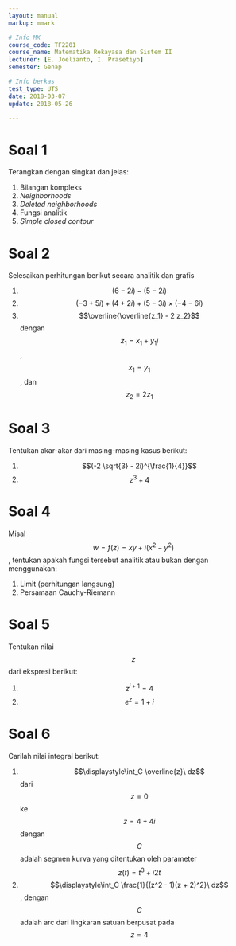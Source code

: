 ```yaml
---
layout: manual
markup: mmark

# Info MK
course_code: TF2201
course_name: Matematika Rekayasa dan Sistem II
lecturer: [E. Joelianto, I. Prasetiyo]
semester: Genap

# Info berkas
test_type: UTS
date: 2018-03-07
update: 2018-05-26

---
```


# Soal 1
Terangkan dengan singkat dan jelas:

1. Bilangan kompleks
2. *Neighborhoods*
3. *Deleted neighborhoods*
4. Fungsi analitik
5. *Simple closed contour*

# Soal 2
Selesaikan perhitungan berikut secara analitik dan grafis

1. $$(6 - 2i) - (5 - 2i)$$
2. $$(-3 + 5i) + (4 + 2i) + (5 - 3i) \times (-4 - 6i)$$
3. $$\overline{\overline{z_1} - 2 z_2}$$ dengan $$z_1 = x_1 + y_1 i$$, $$x_1 = y_1$$, dan $$z_2 = 2 z_1$$

# Soal 3
Tentukan akar-akar dari masing-masing kasus berikut:

1. $$(-2 \sqrt{3} - 2i)^{\frac{1}{4}}$$
2. $$z^3 + 4$$

# Soal 4
Misal $$w = f(z) = xy + i(x^2 - y^2)$$, tentukan apakah fungsi tersebut analitik atau bukan dengan menggunakan:

1. Limit (perhitungan langsung)
2. Persamaan Cauchy-Riemann

# Soal 5
Tentukan nilai $$z$$ dari ekspresi berikut:

1. $$z^{i + 1} = 4$$
2. $$e^z = 1 + i$$

# Soal 6
Carilah nilai integral berikut:

1. $$\displaystyle\int_C \overline{z}\ dz$$ dari $$z = 0$$ ke $$z = 4 + 4i$$ dengan $$C$$ adalah segmen kurva yang ditentukan oleh parameter $$z(t) = t^3 + i2t$$
2. $$\displaystyle\int_C \frac{1}{(z^2 - 1)(z + 2)^2}\ dz$$, dengan $$C$$ adalah arc dari lingkaran satuan berpusat pada $$z = 4$$
